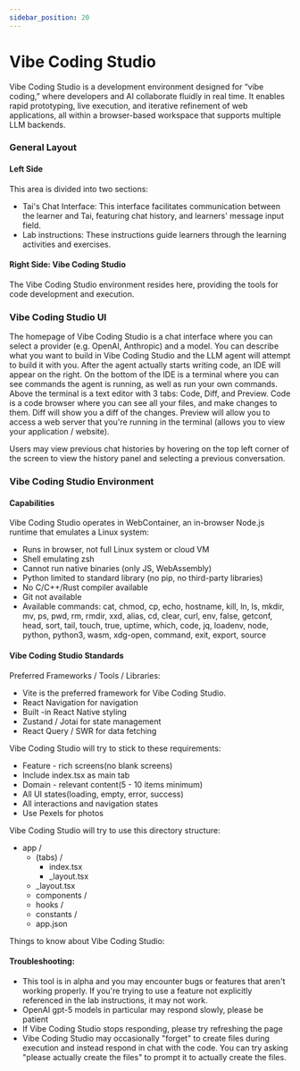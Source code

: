 ```yaml
---
sidebar_position: 20
---
```


# Vibe Coding Studio

Vibe Coding Studio is a development environment designed for “vibe coding,” where developers and AI collaborate fluidly in real time. It enables rapid prototyping, live execution, and iterative refinement of web applications, all within a browser-based workspace that supports multiple LLM backends.

### General Layout

#### Left Side
This area is divided into two sections:
 - Tai's Chat Interface: This interface facilitates communication between the learner and Tai, featuring chat history, and learners' message input field.
 - Lab instructions: These instructions guide learners through the learning activities and exercises.

#### Right Side: Vibe Coding Studio

The Vibe Coding Studio environment resides here, providing the tools for code development and execution.

### Vibe Coding Studio UI

The homepage of Vibe Coding Studio is a chat interface where you can select a provider (e.g. OpenAI, Anthropic) and a model. You can describe what you want to build in Vibe Coding Studio and the LLM agent will attempt to build it with you. After the agent actually starts writing code, an IDE will appear on the right. On the bottom of the IDE is a terminal where you can see commands the agent is running, as well as run your own commands. Above the terminal is a text editor with 3 tabs: Code, Diff, and Preview. Code is a code browser where you can see all your files, and make changes to them. Diff will show you a diff of the changes. Preview will allow you to access a web server that you're running in the terminal (allows you to view your application / website).

Users may view previous chat histories by hovering on the top left corner of the screen to view the history panel and selecting a previous conversation.

### Vibe Coding Studio Environment

#### Capabilities
Vibe Coding Studio operates in WebContainer, an in-browser Node.js runtime that emulates a Linux system:
- Runs in browser, not full Linux system or cloud VM
- Shell emulating zsh
- Cannot run native binaries (only JS, WebAssembly)
- Python limited to standard library (no pip, no third-party libraries)
- No C/C++/Rust compiler available
- Git not available
- Available commands: cat, chmod, cp, echo, hostname, kill, ln, ls, mkdir, mv, ps, pwd, rm, rmdir, xxd, alias, cd, clear, curl, env, false, getconf, head, sort, tail, touch, true, uptime, which, code, jq, loadenv, node, python, python3, wasm, xdg-open, command, exit, export, source


#### Vibe Coding Studio Standards 

Preferred Frameworks / Tools / Libraries:
- Vite is the preferred framework for Vibe Coding Studio.
- React Navigation for navigation
- Built -in React Native styling
- Zustand / Jotai for state management
- React Query / SWR for data fetching

Vibe Coding Studio will try to stick to these requirements:
- Feature - rich screens(no blank screens)
- Include index.tsx as main tab
- Domain - relevant content(5 - 10 items minimum)
- All UI states(loading, empty, error, success)
- All interactions and navigation states
- Use Pexels for photos

Vibe Coding Studio will try to use this directory structure:
- app /
  - (tabs) /
    - index.tsx
    - _layout.tsx
  - _layout.tsx
  - components /
  - hooks /
  - constants /
  - app.json

Things to know about Vibe Coding Studio:


#### Troubleshooting:
- This tool is in alpha and you may encounter bugs or features that aren't working properly. If you're trying to use a feature not explicitly referenced in the lab instructions, it may not work.
- OpenAI gpt-5 models in particular may respond slowly, please be patient
- If Vibe Coding Studio stops responding, please try refreshing the page
- Vibe Coding Studio may occasionally "forget" to create files during execution and instead respond in chat with the code. You can try asking "please actually create the files" to prompt it to actually create the files.
